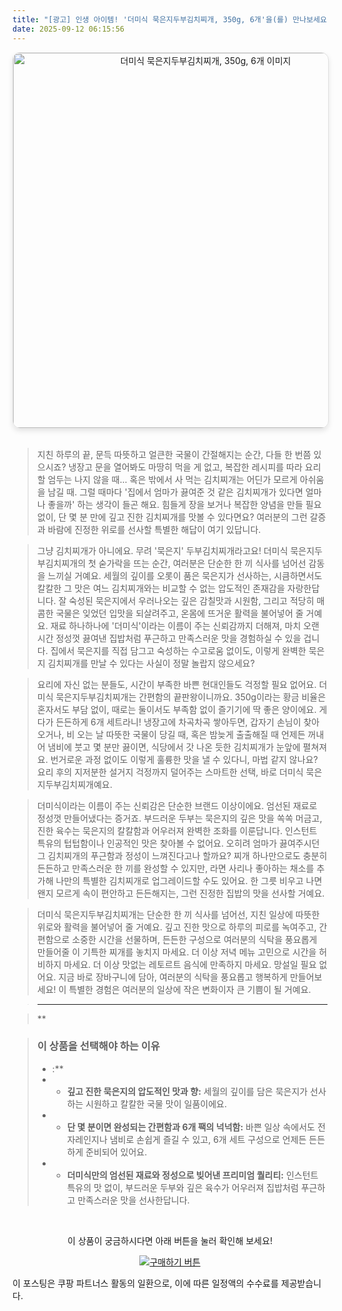```yaml
---
title: "[광고] 인생 아이템! '더미식 묵은지두부김치찌개, 350g, 6개'을(를) 만나보세요."
date: 2025-09-12 06:15:56
---
```


<div align="center">
    <a href="https://link.coupang.com/re/AFFSDP?lptag=AF8916626&pageKey=7961107072&itemId=22010473146&vendorItemId=89154145846&traceid=V0-153-b5ec6b41e403c5f4&clickBeacon=e415a080-8f9f-11f0-9b41-081b0f75dfda%7E3&requestid=20250912151533751132241695&token=31850C%7CMIXED" target="_blank">
        <img src="https://ads-partners.coupang.com/image1/M3oJ3zDiOXfDeIYfM4VOdD0O6uXqJupt8y09OE9fTb3uFgLAYL8wL5-XvRnhpGp7RduhQdJrYZ4_4ljiMOtZTFzpQI2B7KnK7I263raHbIk03S6OZE2IW5qV_a9pIxfWsnz-r-KgqDM0-jEtCOmtK79HaTixPPJZjHFer1ldP92GiJ3YhWTZt8OBs99hnNVlotB4dOLfBuVsfo3H5kXWoLkZQNrvDIGJL-0ctVwNvW1ZVYc3JwTpUKJzYC-v8zRxtPRhLAdOJTSCOn6s3MRg13UTJeU_qVtvJQ==" alt="더미식 묵은지두부김치찌개, 350g, 6개 이미지" width="600" style="max-width: 100%; height: auto; border-radius: 12px; border: 1px solid #e0e0e0; box-shadow: 0 4px 8px rgba(0,0,0,0.1);">
    </a>
</div>
<br>

> 지친 하루의 끝, 문득 따뜻하고 얼큰한 국물이 간절해지는 순간, 다들 한 번쯤 있으시죠? 냉장고 문을 열어봐도 마땅히 먹을 게 없고, 복잡한 레시피를 따라 요리할 엄두는 나지 않을 때... 혹은 밖에서 사 먹는 김치찌개는 어딘가 모르게 아쉬움을 남길 때. 그럴 때마다 '집에서 엄마가 끓여준 것 같은 김치찌개가 있다면 얼마나 좋을까' 하는 생각이 들곤 해요. 힘들게 장을 보거나 복잡한 양념을 만들 필요 없이, 단 몇 분 만에 깊고 진한 김치찌개를 맛볼 수 있다면요? 여러분의 그런 갈증과 바람에 진정한 위로를 선사할 특별한 해답이 여기 있답니다.

> 그냥 김치찌개가 아니에요. 무려 '묵은지' 두부김치찌개라고요! 더미식 묵은지두부김치찌개의 첫 숟가락을 뜨는 순간, 여러분은 단순한 한 끼 식사를 넘어선 감동을 느끼실 거예요. 세월의 깊이를 오롯이 품은 묵은지가 선사하는, 시큼하면서도 칼칼한 그 맛은 여느 김치찌개와는 비교할 수 없는 압도적인 존재감을 자랑한답니다. 잘 숙성된 묵은지에서 우러나오는 깊은 감칠맛과 시원함, 그리고 적당히 매콤한 국물은 잊었던 입맛을 되살려주고, 온몸에 뜨거운 활력을 불어넣어 줄 거예요. 재료 하나하나에 '더미식'이라는 이름이 주는 신뢰감까지 더해져, 마치 오랜 시간 정성껏 끓여낸 집밥처럼 푸근하고 만족스러운 맛을 경험하실 수 있을 겁니다. 집에서 묵은지를 직접 담그고 숙성하는 수고로움 없이도, 이렇게 완벽한 묵은지 김치찌개를 만날 수 있다는 사실이 정말 놀랍지 않으세요?

> 요리에 자신 없는 분들도, 시간이 부족한 바쁜 현대인들도 걱정할 필요 없어요. 더미식 묵은지두부김치찌개는 간편함의 끝판왕이니까요. 350g이라는 황금 비율은 혼자서도 부담 없이, 때로는 둘이서도 부족함 없이 즐기기에 딱 좋은 양이에요. 게다가 든든하게 6개 세트라니! 냉장고에 차곡차곡 쌓아두면, 갑자기 손님이 찾아오거나, 비 오는 날 따뜻한 국물이 당길 때, 혹은 밤늦게 출출해질 때 언제든 꺼내어 냄비에 붓고 몇 분만 끓이면, 식당에서 갓 나온 듯한 김치찌개가 눈앞에 펼쳐져요. 번거로운 과정 없이도 이렇게 훌륭한 맛을 낼 수 있다니, 마법 같지 않나요? 요리 후의 지저분한 설거지 걱정까지 덜어주는 스마트한 선택, 바로 더미식 묵은지두부김치찌개예요.

> 더미식이라는 이름이 주는 신뢰감은 단순한 브랜드 이상이에요. 엄선된 재료로 정성껏 만들어냈다는 증거죠. 부드러운 두부는 묵은지의 깊은 맛을 쏙쏙 머금고, 진한 육수는 묵은지의 칼칼함과 어우러져 완벽한 조화를 이룬답니다. 인스턴트 특유의 텁텁함이나 인공적인 맛은 찾아볼 수 없어요. 오히려 엄마가 끓여주시던 그 김치찌개의 푸근함과 정성이 느껴진다고나 할까요? 찌개 하나만으로도 충분히 든든하고 만족스러운 한 끼를 완성할 수 있지만, 라면 사리나 좋아하는 채소를 추가해 나만의 특별한 김치찌개로 업그레이드할 수도 있어요. 한 그릇 비우고 나면 왠지 모르게 속이 편안하고 든든해지는, 그런 진정한 집밥의 맛을 선사할 거예요.

> 더미식 묵은지두부김치찌개는 단순한 한 끼 식사를 넘어선, 지친 일상에 따뜻한 위로와 활력을 불어넣어 줄 거예요. 깊고 진한 맛으로 하루의 피로를 녹여주고, 간편함으로 소중한 시간을 선물하며, 든든한 구성으로 여러분의 식탁을 풍요롭게 만들어줄 이 기특한 찌개를 놓치지 마세요. 더 이상 저녁 메뉴 고민으로 시간을 허비하지 마세요. 더 이상 맛없는 레토르트 음식에 만족하지 마세요. 망설일 필요 없어요. 지금 바로 장바구니에 담아, 여러분의 식탁을 풍요롭고 행복하게 만들어보세요! 이 특별한 경험은 여러분의 일상에 작은 변화이자 큰 기쁨이 될 거예요.

> ---

> **


> ### 이 상품을 선택해야 하는 이유
> - :**
> - *   **깊고 진한 묵은지의 압도적인 맛과 향:** 세월의 깊이를 담은 묵은지가 선사하는 시원하고 칼칼한 국물 맛이 일품이에요.
> - *   **단 몇 분이면 완성되는 간편함과 6개 팩의 넉넉함:** 바쁜 일상 속에서도 전자레인지나 냄비로 손쉽게 즐길 수 있고, 6개 세트 구성으로 언제든 든든하게 준비되어 있어요.
> - *   **더미식만의 엄선된 재료와 정성으로 빚어낸 프리미엄 퀄리티:** 인스턴트 특유의 맛 없이, 부드러운 두부와 깊은 육수가 어우러져 집밥처럼 푸근하고 만족스러운 맛을 선사한답니다.


<br>

<div align="center">
  <p>이 상품이 궁금하시다면 아래 버튼을 눌러 확인해 보세요!</p>
  <a href="https://link.coupang.com/re/AFFSDP?lptag=AF8916626&pageKey=7961107072&itemId=22010473146&vendorItemId=89154145846&traceid=V0-153-b5ec6b41e403c5f4&clickBeacon=e415a080-8f9f-11f0-9b41-081b0f75dfda%7E3&requestid=20250912151533751132241695&token=31850C%7CMIXED" target="_blank">
    <img src="https://img.shields.io/badge/지금 바로 구매하기-FF5722?style=for-the-badge&logo=coupa&logoColor=white" alt="구매하기 버튼">
  </a>
</div>

이 포스팅은 쿠팡 파트너스 활동의 일환으로, 이에 따른 일정액의 수수료를 제공받습니다.
